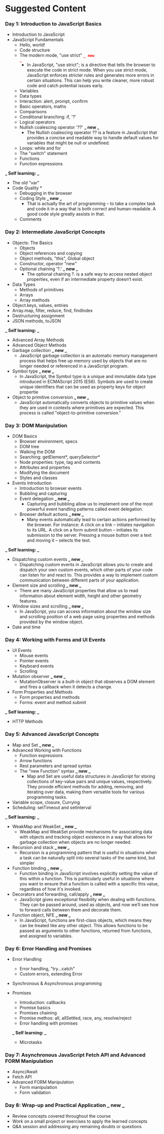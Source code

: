 # Suggested Content

### Day 1: Introduction to JavaScript Basics

- Introduction to JavaScript
- JavaScript Fundamentals
  - Hello, world!
  - Code structure
  - The modern mode, "use strict" <code style="color:red">**_ new _**</code>
    - In JavaScript, "use strict"; is a directive that tells the browser to execute the code in strict mode. When you use strict mode, JavaScript enforces stricter rules and generates more errors in certain situations. This can help you write cleaner, more robust code and catch potential issues early.
  - Variables
  - Data types
  - Interaction: alert, prompt, confirm
  - Basic operators, maths
  - Comparisons
  - Conditional branching: if, '?' 
  - Logical operators
  - Nullish coalescing operator '??' **_ new _**
    - The Nullish coalescing operator ?? is a feature in JavaScript that provides a concise and readable way to handle default values for variables that might be null or undefined.
  - Loops: while and for
  - The "switch" statement
  - Functions
  - Function expressions

**_ Self learning: _**

- The old "var"
- Code Quality *
  - Debugging in the browser 
  - Coding Style **_ new _**
    - That is actually the art of programming – to take a complex task and code it in a way that is both correct and human-readable. A good code style greatly assists in that.
  - Comments 

### Day 2: Intermediate JavaScript Concepts

- Objects: The Basics
  - Objects
  - Object references and copying
  - Object methods, "this", Global object
  - Constructor, operator "new" 
  - Optional chaining '?.' **_ new _**
    - The optional chaining ?. is a safe way to access nested object properties, even if an intermediate property doesn’t exist.
- Data Types
  - Methods of primitives
  - Arrays
  - Array methods
- Object.keys, values, entries
- Array.map, filter, reduce, find, findIndex
- Destructuring assignment
- JSON methods, toJSON

**_ Self learning: _**

- Advanced Array Methods
- Advanced Object Methods
- Garbage collection **_ new _**
   - JavaScript garbage collection is an automatic memory management process that helps free up memory used by objects that are no longer needed or referenced in a JavaScript program.
- Symbol type **_ new _**
  - In JavaScript, the Symbol type is a unique and immutable data type introduced in ECMAScript 2015 (ES6). Symbols are used to create unique identifiers that can be used as property keys for object propertie
- Object to primitive conversion **_ new _**
  - JavaScript automatically converts objects to primitive values when they are used in contexts where primitives are expected. This process is called "object-to-primitive conversion."

### Day 3: DOM Manipulation

- DOM Basics
  - Browser environment, specs
  - DOM tree
  - Walking the DOM
  - Searching: getElement*, querySelector*
  - Node properties: type, tag and contents
  - Attributes and properties
  - Modifying the document
  - Styles and classes
- Events Introduction
  - Introduction to browser events
  - Bubbling and capturing
  - Event delegation **_ new _**
    - Capturing and bubbling allow us to implement one of the most powerful event handling patterns called event delegation.
  - Browser default actions **_ new _**
     - Many events automatically lead to certain actions performed by the browser. For instance: A click on a link – initiates navigation to its URL. A click on a form submit button – initiates its submission to the server. Pressing a mouse button over a text and moving it – selects the text.

**_ Self learning: _**

- Dispatching custom events **_ new _**
  - Dispatching custom events in JavaScript allows you to create and dispatch your own custom events, which other parts of your code can listen for and react to. This provides a way to implement custom communication between different parts of your application.
- Element size and scrolling **_ new _**
  - There are many JavaScript properties that allow us to read information about element width, height and other geometry features.
- Window sizes and scrolling **_ new _**
   - In JavaScript, you can access information about the window size and scrolling position of a web page using properties and methods provided by the window object.
- Date and time

### Day 4: Working with Forms and UI Events

- UI Events
  - Mouse events
  - Pointer events
  - Keyboard events
  - Scrolling
- Mutation observer **_ new _**
  - MutationObserver is a built-in object that observes a DOM element and fires a callback when it detects a change.
- Form Properties and Methods
  - Form properties and methods
  - Forms: event and method submit

**_ Self learning: _**

- HTTP Methods

### Day 5: Advanced JavaScript Concepts

- Map and Set **_ new _**
- Advanced Working with Functions
  - Function expressions
  - Arrow functions
  - Rest parameters and spread syntax
  - The "new Function" syntax **_ new _**
    - Map and Set are useful data structures in JavaScript for storing collections of key-value pairs and unique values, respectively. They provide efficient methods for adding, removing, and iterating over data, making them versatile tools for various programming tasks.
- Variable scope, closure, Currying
- Scheduling: setTimeout and setInterval

**_ Self learning: _**

- WeakMap and WeakSet **_ new _**
  - WeakMap and WeakSet provide mechanisms for associating data with objects and tracking object existence in a way that allows for garbage collection when objects are no longer needed. 
- Recursion and stack **_ new _**
  - Recursion is a programming pattern that is useful in situations when a task can be naturally split into several tasks of the same kind, but simpler
- Function binding **_ new _**
  - Function binding in JavaScript involves explicitly setting the value of this within a function. This is particularly useful in situations where you want to ensure that a function is called with a specific this value, regardless of how it's invoked.
- Decorators and forwarding, call/apply **_ new _**
  - JavaScript gives exceptional flexibility when dealing with functions. They can be passed around, used as objects, and now we’ll see how to forward calls between them and decorate them.
- Function object, NFE **_ new _**
  - In JavaScript, functions are first-class objects, which means they can be treated like any other object. This allows functions to be passed as arguments to other functions, returned from functions, and assigned to variables.

### Day 6: Error Handling and Promises

- Error Handling
  - Error handling, "try...catch"
  - Custom errors, extending Error
- Synchronous & Asynchronous programming
- Promises
  - Introduction: callbacks
  - Promise basics
  - Promises chaining
  - Promise methos: all, allSettled, race, any, resolve/reject
  - Error handling with promises

  **_ Self learning: _**

  - Microtasks

### Day 7: Asynchronous JavaScript Fetch API and Advanced FORM Manipulation

- Async/Await
- Fetch API
- Advanced FORM Manipulation
  - Form manipulation
  - Form validation

### Day 8: Wrap-up and Practical Application **_ new _**

- Review concepts covered throughout the course
- Work on a small project or exercises to apply the learned concepts
- Q&A session and addressing any remaining doubts or questions
